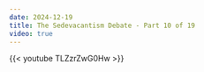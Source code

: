 ```yaml
---
date: 2024-12-19
title: The Sedevacantism Debate - Part 10 of 19
video: true
---
```



{{< youtube TLZzrZwG0Hw >}}
